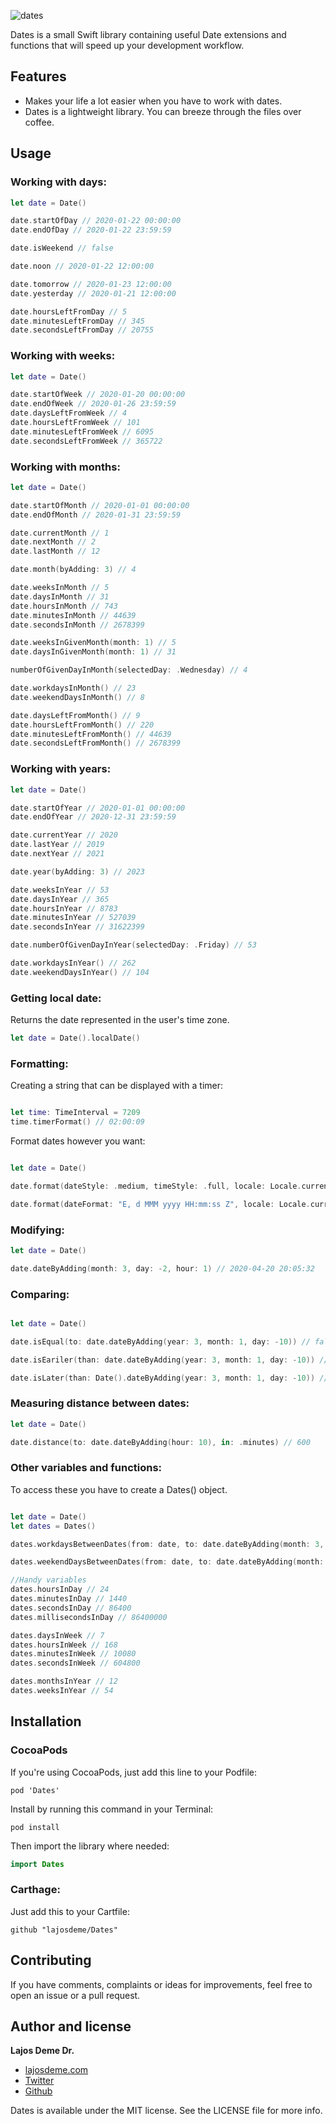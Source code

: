 ![dates](https://user-images.githubusercontent.com/44027725/72938335-17e68600-3d6b-11ea-824d-be2585507424.png)

Dates is a small Swift library containing useful Date extensions and functions that will speed up your development workflow.

<h2> Features </h2>
<ul>
  <li> Makes your life a lot easier when you have to work with dates. </li>
  <li> Dates is a lightweight library. You can breeze through the files over coffee. </li>
</ul>
    
<h2> Usage </h2>

<h3>Working with days:</h3>

```swift
let date = Date()

date.startOfDay // 2020-01-22 00:00:00
date.endOfDay // 2020-01-22 23:59:59

date.isWeekend // false

date.noon // 2020-01-22 12:00:00

date.tomorrow // 2020-01-23 12:00:00
date.yesterday // 2020-01-21 12:00:00

date.hoursLeftFromDay // 5
date.minutesLeftFromDay // 345
date.secondsLeftFromDay // 20755
```

<h3>Working with weeks:</h3>

```swift
let date = Date()

date.startOfWeek // 2020-01-20 00:00:00
date.endOfWeek // 2020-01-26 23:59:59
date.daysLeftFromWeek // 4
date.hoursLeftFromWeek // 101
date.minutesLeftFromWeek // 6095
date.secondsLeftFromWeek // 365722
```

<h3>Working with months:</h3>

```swift
let date = Date()

date.startOfMonth // 2020-01-01 00:00:00
date.endOfMonth // 2020-01-31 23:59:59

date.currentMonth // 1
date.nextMonth // 2
date.lastMonth // 12

date.month(byAdding: 3) // 4

date.weeksInMonth // 5
date.daysInMonth // 31
date.hoursInMonth // 743
date.minutesInMonth // 44639
date.secondsInMonth // 2678399

date.weeksInGivenMonth(month: 1) // 5
date.daysInGivenMonth(month: 1) // 31

numberOfGivenDayInMonth(selectedDay: .Wednesday) // 4

date.workdaysInMonth() // 23
date.weekendDaysInMonth() // 8

date.daysLeftFromMonth() // 9
date.hoursLeftFromMonth() // 220
date.minutesLeftFromMonth() // 44639
date.secondsLeftFromMonth() // 2678399

```

<h3>Working with years:</h3>

```swift
let date = Date()

date.startOfYear // 2020-01-01 00:00:00
date.endOfYear // 2020-12-31 23:59:59

date.currentYear // 2020
date.lastYear // 2019
date.nextYear // 2021

date.year(byAdding: 3) // 2023

date.weeksInYear // 53
date.daysInYear // 365
date.hoursInYear // 8783
date.minutesInYear // 527039
date.secondsInYear // 31622399

date.numberOfGivenDayInYear(selectedDay: .Friday) // 53

date.workdaysInYear() // 262
date.weekendDaysInYear() // 104

```

<h3>Getting local date:</h3>

Returns the date represented in the user's time zone.
```swift
let date = Date().localDate()
```

<h3>Formatting:</h3>

Creating a string that can be displayed with a timer:
```swift

let time: TimeInterval = 7209
time.timerFormat() // 02:00:09

```

Format dates however you want:

```swift

let date = Date()

date.format(dateStyle: .medium, timeStyle: .full, locale: Locale.current, timeZone: TimeZone.current) // Jan 22, 2020 at 8:05:32 PM Central European Standard Time

date.format(dateFormat: "E, d MMM yyyy HH:mm:ss Z", locale: Locale.current, timeZone: TimeZone.current) // Wed, 22 Jan 2020 20:05:32 +0100

```

<h3>Modifying:</h3>

```swift
let date = Date()

date.dateByAdding(month: 3, day: -2, hour: 1) // 2020-04-20 20:05:32

```

<h3>Comparing:</h3>

```swift

let date = Date()

date.isEqual(to: date.dateByAdding(year: 3, month: 1, day: -10)) // false

date.isEariler(than: date.dateByAdding(year: 3, month: 1, day: -10)) // true

date.isLater(than: Date().dateByAdding(year: 3, month: 1, day: -10)) // false

```

<h3>Measuring distance between dates:</h3>

```swift
let date = Date()

date.distance(to: date.dateByAdding(hour: 10), in: .minutes) // 600

```

<h3>Other variables and functions:</h3>

To access these you have to create a Dates() object.

```swift

let date = Date()
let dates = Dates()

dates.workdaysBetweenDates(from: date, to: date.dateByAdding(month: 3, day: -2, hour: 1)) // 64

dates.weekendDaysBetweenDates(from: date, to: date.dateByAdding(month: 3, day: -2, hour: 1)) // 26

//Handy variables
dates.hoursInDay // 24
dates.minutesInDay // 1440
dates.secondsInDay // 86400
dates.millisecondsInDay // 86400000

dates.daysInWeek // 7
dates.hoursInWeek // 168
dates.minutesInWeek // 10080
dates.secondsInWeek // 604800

dates.monthsInYear // 12
dates.weeksInYear // 54

```

<h2>Installation</h2>

<h3>CocoaPods</h3>

If you're using CocoaPods, just add this line to your Podfile:

``` podfile
pod 'Dates'
```

Install by running this command in your Terminal:

```
pod install
```

Then import the library where needed:

``` swift
import Dates
```

<h3>Carthage:</h3>

Just add this to your Cartfile:

```
github "lajosdeme/Dates"
```

<h2>Contributing</h2>

If you have comments, complaints or ideas for improvements, feel free to open an issue or a pull request.

<h2>Author and license</h2>

**Lajos Deme Dr.**


 - [lajosdeme.com](https://www.lajosdeme.com)
 - [Twitter](https://twitter.com/@deme_lajos)
 - [Github](https://github.com/lajosdeme)
 
Dates is available under the MIT license. See the LICENSE file for more info.
 
 
